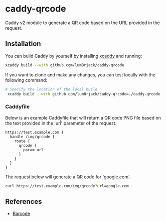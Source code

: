 # caddy-qrcode

Caddy v2 module to generate a QR code based on the URL provided in the request.

## Installation

You can build Caddy by yourself by installing [xcaddy](https://github.com/caddyserver/xcaddy) and running:
```bash
xcaddy build --with github.com/lum8rjack/caddy-qrcode
```

If you want to clone and make any changes, you can test locally with the following command:
```bash
# Specify the location of the local build
 xcaddy build --with github.com/lum8rjack/caddy-qrcode=./caddy-qrcode
```

### Caddyfile

Below is an example Caddyfile that will return a QR code PNG file based on the text provided in the 'url' parameter of the request.
```
https://test.example.com {
  handle /img/qrcode {
    route {
      qrcode {
        param url
      }
    }
  }
}
```

The request below will generate a QR code for 'google.com'.

```bash
curl https://test.example.com/img/qrcode?url=google.com
```


## References

- [Barcode](https://github.com/boombuler/barcode)
